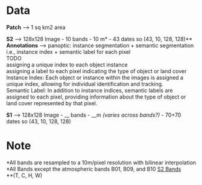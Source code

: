 # Data
__Patch__ --> 1 sq km2 area<br>

__S2__ --> 128x128 Image - 10 bands - 10 m* - 43 dates so (43, 10, 128, 128)**<br>
__Annotations__ --> panoptic: instance segmentation + semantic segmentation<br>
i.e., instance index + semantic label for each pixel<br>
TODO<br>
assigning a unique index to each object instance<br>
assigning a label to each pixel indicating the type of object or land cover<br>
Instance Index: Each object or instance within the images is assigned a unique index, allowing for individual identification and tracking.<br>
Semantic Label: In addition to instance indices, semantic labels are assigned to each pixel, providing information about the type of object or land cover represented by that pixel.<br>

__S1__ --> 128x128 Image - __ bands - __m _(varies across bands?)_ - 70+70 dates so (43, 10, 128, 128)






# Note
*All bands are resampled to a 10m/pixel resolution with bilinear interpolation<br>
*All Bands except the atmospheric bands B01, B09, and B10 [S2 Bands](https://content.satimagingcorp.com/media2/filer_public_thumbnails/filer_public/44/9c/449caa01-64b9-417f-9547-964b66465554/cms_page_media1530image001.png__525.0x426.0_q85_subsampling-2.jpg)<br>
**(T, C, H, W)

